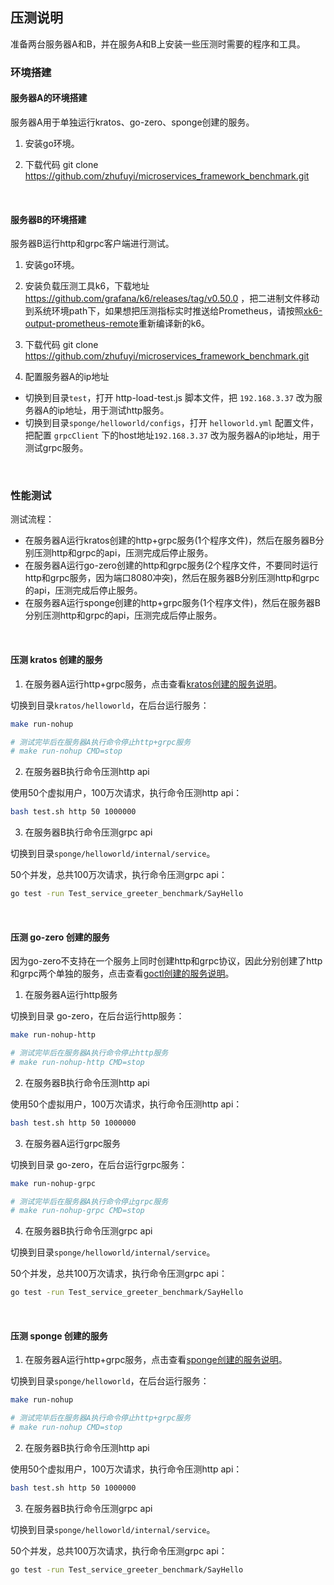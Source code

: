 ## 压测说明

准备两台服务器A和B，并在服务A和B上安装一些压测时需要的程序和工具。

### 环境搭建

#### 服务器A的环境搭建

服务器A用于单独运行kratos、go-zero、sponge创建的服务。

1. 安装go环境。

2. 下载代码 git clone https://github.com/zhufuyi/microservices_framework_benchmark.git

<br>

#### 服务器B的环境搭建

服务器B运行http和grpc客户端进行测试。

1. 安装go环境。

2. 安装负载压测工具k6，下载地址 https://github.com/grafana/k6/releases/tag/v0.50.0 ，把二进制文件移动到系统环境path下，如果想把压测指标实时推送给Prometheus，请按照[xk6-output-prometheus-remote](https://github.com/grafana/xk6-output-prometheus-remote)重新编译新的k6。

3. 下载代码  git clone https://github.com/zhufuyi/microservices_framework_benchmark.git

4. 配置服务器A的ip地址

- 切换到目录`test`，打开 http-load-test.js 脚本文件，把 `192.168.3.37` 改为服务器A的ip地址，用于测试http服务。
- 切换到目录`sponge/helloworld/configs`，打开 `helloworld.yml` 配置文件，把配置 `grpcClient` 下的host地址`192.168.3.37` 改为服务器A的ip地址，用于测试grpc服务。

<br>

### 性能测试

测试流程：

- 在服务器A运行kratos创建的http+grpc服务(1个程序文件)，然后在服务器B分别压测http和grpc的api，压测完成后停止服务。
- 在服务器A运行go-zero创建的http和grpc服务(2个程序文件，不要同时运行http和grpc服务，因为端口8080冲突)，然后在服务器B分别压测http和grpc的api，压测完成后停止服务。
- 在服务器A运行sponge创建的http+grpc服务(1个程序文件)，然后在服务器B分别压测http和grpc的api，压测完成后停止服务。

<br>

#### 压测 kratos 创建的服务

1. 在服务器A运行http+grpc服务，点击查看[kratos创建的服务说明](kratos/README.md)。

切换到目录`kratos/helloworld`，在后台运行服务：

```bash
make run-nohup

# 测试完毕后在服务器A执行命令停止http+grpc服务
# make run-nohup CMD=stop
```

2. 在服务器B执行命令压测http api

使用50个虚拟用户，100万次请求，执行命令压测http api：

```bash
bash test.sh http 50 1000000
```

3. 在服务器B执行命令压测grpc api

切换到目录`sponge/helloworld/internal/service`。

50个并发，总共100万次请求，执行命令压测grpc api：

```bash
go test -run Test_service_greeter_benchmark/SayHello
```

<br>

#### 压测 go-zero 创建的服务

因为go-zero不支持在一个服务上同时创建http和grpc协议，因此分别创建了http和grpc两个单独的服务，点击查看[goctl创建的服务说明](go-zero/README.md)。

1. 在服务器A运行http服务

切换到目录 go-zero，在后台运行http服务：

```bash
make run-nohup-http

# 测试完毕后在服务器A执行命令停止http服务
# make run-nohup-http CMD=stop
```

2. 在服务器B执行命令压测http api

使用50个虚拟用户，100万次请求，执行命令压测http api：

```bash
bash test.sh http 50 1000000
```

3. 在服务器A运行grpc服务

切换到目录 go-zero，在后台运行grpc服务：

```bash
make run-nohup-grpc

# 测试完毕后在服务器A执行命令停止grpc服务
# make run-nohup-grpc CMD=stop
```

4. 在服务器B执行命令压测grpc api

切换到目录`sponge/helloworld/internal/service`。

50个并发，总共100万次请求，执行命令压测grpc api：

```bash
go test -run Test_service_greeter_benchmark/SayHello
```

<br>

#### 压测 sponge 创建的服务

1. 在服务器A运行http+grpc服务，点击查看[sponge创建的服务说明](sponge/README.md)。

切换到目录`sponge/helloworld`，在后台运行服务：

```bash
make run-nohup

# 测试完毕后在服务器A执行命令停止http+grpc服务
# make run-nohup CMD=stop
```

2. 在服务器B执行命令压测http api

使用50个虚拟用户，100万次请求，执行命令压测http api：

```bash
bash test.sh http 50 1000000
```

3. 在服务器B执行命令压测grpc api

切换到目录`sponge/helloworld/internal/service`。

50个并发，总共100万次请求，执行命令压测grpc api：

```bash
go test -run Test_service_greeter_benchmark/SayHello
```
